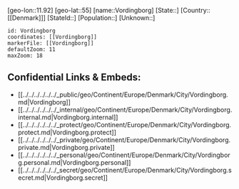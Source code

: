 ﻿---
location: [55,11.92]
mapzoom: [7,12] 
mapmarker: city 
type: City
tags:
- geo/City


SpocWebEntityId: 35354
isDeleted: false
confidential: public

---
[geo-lon::11.92]
[geo-lat::55]
[name::Vordingborg]
[State::]
[Country::[[Denmark]]]
[StateId::]
[Population::]
[Unknown::]


```leaflet
id: Vordingborg
coordinates: [[Vordingborg]]
markerFile: [[Vordingborg]]
defaultZoom: 11 
maxZoom: 18
```


## Confidential Links & Embeds: 
- [[../../../../../../_public/geo/Continent/Europe/Denmark/City/Vordingborg.md|Vordingborg]] 
- [[../../../../../../_internal/geo/Continent/Europe/Denmark/City/Vordingborg.internal.md|Vordingborg.internal]] 
- [[../../../../../../_protect/geo/Continent/Europe/Denmark/City/Vordingborg.protect.md|Vordingborg.protect]] 
- [[../../../../../../_private/geo/Continent/Europe/Denmark/City/Vordingborg.private.md|Vordingborg.private]] 
- [[../../../../../../_personal/geo/Continent/Europe/Denmark/City/Vordingborg.personal.md|Vordingborg.personal]] 
- [[../../../../../../_secret/geo/Continent/Europe/Denmark/City/Vordingborg.secret.md|Vordingborg.secret]] 
